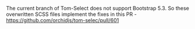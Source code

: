 The current branch of Tom-Select does not support Bootstrap 5.3. So these overwritten SCSS files implement the fixes in this PR - https://github.com/orchidjs/tom-selec/pull/601
